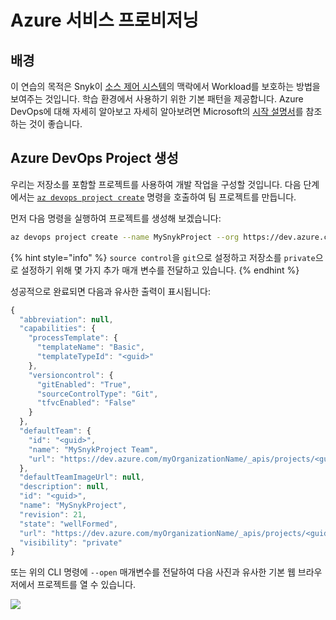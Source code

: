 # Azure 서비스 프로비저닝

## 배경

이 연습의 목적은 Snyk이 [소스 제어 시스템](https://docs.microsoft.com/en-us/azure/devops/user-guide/source-control?view=azure-devops)의 맥락에서 Workload를 보호하는 방법을 보여주는 것입니다. 학습 환경에서 사용하기 위한 기본 패턴을 제공합니다. Azure DevOps에 대해 자세히 알아보고 자세히 알아보려면 Microsoft의 [시작 설명서](https://docs.microsoft.com/en-us/azure/devops/get-started/?view=azure-devops)를 참조하는 것이 좋습니다.

## Azure DevOps Project 생성

우리는 저장소를 포함할 프로젝트를 사용하여 개발 작업을 구성할 것입니다. 다음 단계에서는 [`az devops project create`](https://docs.microsoft.com/en-us/cli/azure/ext/azure-devops/devops/project?view=azure-cli-latest#ext-azure-devops-az-devops-project-create) 명령을 호출하여 팀 프로젝트를 만듭니다.

먼저 다음 명령을 실행하여 프로젝트를 생성해 보겠습니다:

```bash
az devops project create --name MySnykProject --org https://dev.azure.com/myOrganizationName --source-control git --visibility private
```

{% hint style="info" %}
`source control`을 `git`으로 설정하고 저장소를 `private`으로 설정하기 위해 몇 가지 추가 매개 변수를 전달하고 있습니다.
{% endhint %}

성공적으로 완료되면 다음과 유사한 출력이 표시됩니다:

```javascript
{
  "abbreviation": null,
  "capabilities": {
    "processTemplate": {
      "templateName": "Basic",
      "templateTypeId": "<guid>"
    },
    "versioncontrol": {
      "gitEnabled": "True",
      "sourceControlType": "Git",
      "tfvcEnabled": "False"
    }
  },
  "defaultTeam": {
    "id": "<guid>",
    "name": "MySnykProject Team",
    "url": "https://dev.azure.com/myOrganizationName/_apis/projects/<guid>/teams/<guid>"
  },
  "defaultTeamImageUrl": null,
  "description": null,
  "id": "<guid>",
  "name": "MySnykProject",
  "revision": 21,
  "state": "wellFormed",
  "url": "https://dev.azure.com/myOrganizationName/_apis/projects/<guid>",
  "visibility": "private"
}
```

또는 위의 CLI 명령에 `--open` 매개변수를 전달하여 다음 사진과 유사한 기본 웹 브라우저에서 프로젝트를 열 수 있습니다.

![](https://partner-workshop-assets.s3.us-east-2.amazonaws.com/azure\_devops\_02.png)
